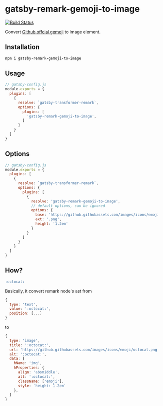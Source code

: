 # gatsby-remark-gemoji-to-image

[![Build Status](https://travis-ci.org/up9cloud/gatsby-remark-gemoji-to-image.svg?branch=master)](https://travis-ci.org/up9cloud/gatsby-remark-gemoji-to-image)

Convert [Github offcial gemoji](https://github.com/github/gemoji) to image element.

## Installation

```bash
npm i gatsby-remark-gemoji-to-image
```

## Usage

```js
// gatsby-config.js
module.exports = {
  plugins: [
    {
      resolve: `gatsby-transformer-remark`,
      options: {
        plugins: [
          'gatsby-remark-gemoji-to-image',
        ]
      }
    }
  ]
}
```

## Options

```js
// gatsby-config.js
module.exports = {
  plugins: [
    {
      resolve: `gatsby-transformer-remark`,
      options: {
        plugins: [
          {
            resolve: 'gatsby-remark-gemoji-to-image',
            // default options, can be ignored
            options: {
              base: 'https://github.githubassets.com/images/icons/emoji/',
              ext: '.png',
              height: '1.2em'
            }
          }
        ]
      }
    }
  ]
}
```

## How?

```md
:octocat:
```

Basically, it convert remark node's ast from

```js
{
  type: 'text',
  value: ':octocat:',
  position: [...]
}
```

to

```js
{
  type: 'image',
  title: ':octocat:',
  url: 'https://github.githubassets.com/images/icons/emoji/octocat.png',
  alt: ':octocat:',
  data: {
    hName: 'img',
    hProperties: {
      align: 'absmiddle',
      alt: ':octocat:',
      className: ['emoji'],
      style: `height: 1.2em`
    },
  }
}
```
